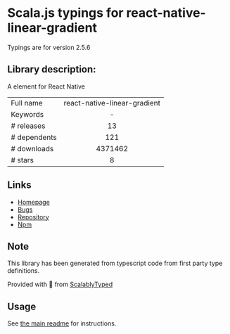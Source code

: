 
# Scala.js typings for react-native-linear-gradient

Typings are for version 2.5.6

## Library description:
A <LinearGradient> element for React Native

|                    |                 |
| ------------------ | :-------------: |
| Full name          | react-native-linear-gradient |
| Keywords           | - |
| # releases         | 13 |
| # dependents       | 121 |
| # downloads        | 4371462 |
| # stars            | 8 |

## Links
- [Homepage](https://github.com/react-native-community/react-native-linear-gradient#readme)
- [Bugs](https://github.com/react-native-community/react-native-linear-gradient/issues)
- [Repository](https://github.com/react-native-community/react-native-linear-gradient)
- [Npm](https://www.npmjs.com/package/react-native-linear-gradient)
    


## Note
This library has been generated from typescript code from first party type definitions.

Provided with :purple_heart: from [ScalablyTyped](https://github.com/oyvindberg/ScalablyTyped)

## Usage
See [the main readme](../../readme.md) for instructions.


